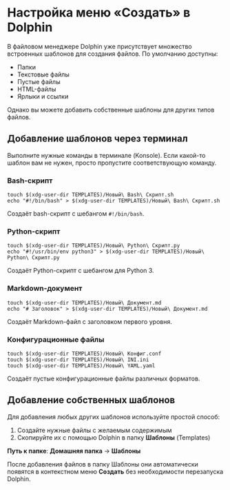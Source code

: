 # Настройка меню «Создать» в Dolphin

В файловом менеджере Dolphin уже присутствует множество встроенных шаблонов для создания файлов. По умолчанию доступны:

- Папки
- Текстовые файлы
- Пустые файлы
- HTML-файлы
- Ярлыки и ссылки

Однако вы можете добавить собственные шаблоны для других типов файлов.

## Добавление шаблонов через терминал

Выполните нужные команды в терминале (Konsole). Если какой-то шаблон вам не нужен, просто пропустите соответствующую команду.

### Bash-скрипт

```shell
touch $(xdg-user-dir TEMPLATES)/Новый\ Bash\ Скрипт.sh
echo "#!/bin/bash" > $(xdg-user-dir TEMPLATES)/Новый\ Bash\ Скрипт.sh
```

Создаёт bash-скрипт с шебангом `#!/bin/bash`.

### Python-скрипт

```shell
touch $(xdg-user-dir TEMPLATES)/Новый\ Python\ Скрипт.py
echo "#!/usr/bin/env python3" > $(xdg-user-dir TEMPLATES)/Новый\ Python\ Скрипт.py
```

Создаёт Python-скрипт с шебангом для Python 3.

### Markdown-документ

```shell
touch $(xdg-user-dir TEMPLATES)/Новый\ Документ.md
echo "# Заголовок" > $(xdg-user-dir TEMPLATES)/Новый\ Документ.md
```

Создаёт Markdown-файл с заголовком первого уровня.

### Конфигурационные файлы

```shell
touch $(xdg-user-dir TEMPLATES)/Новый\ Конфиг.conf
touch $(xdg-user-dir TEMPLATES)/Новый\ INI.ini
touch $(xdg-user-dir TEMPLATES)/Новый\ YAML.yaml
```

Создаёт пустые конфигурационные файлы различных форматов.

## Добавление собственных шаблонов

Для добавления любых других шаблонов используйте простой способ:

1. Создайте нужные файлы с желаемым содержимым
2. Скопируйте их с помощью Dolphin в папку **Шаблоны** (Templates)

**Путь к папке**: **Домашняя папка** → **Шаблоны**

После добавления файлов в папку Шаблоны они автоматически появятся в контекстном меню **Создать** без необходимости перезапуска Dolphin.
